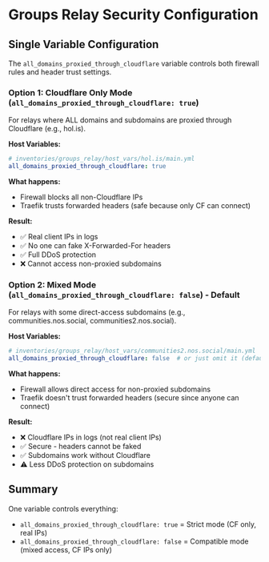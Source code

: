 # Groups Relay Security Configuration

## Single Variable Configuration

The `all_domains_proxied_through_cloudflare` variable controls both firewall rules and header trust settings.

### Option 1: Cloudflare Only Mode (`all_domains_proxied_through_cloudflare: true`)
For relays where ALL domains and subdomains are proxied through Cloudflare (e.g., hol.is).

**Host Variables:**
```yaml
# inventories/groups_relay/host_vars/hol.is/main.yml
all_domains_proxied_through_cloudflare: true
```

**What happens:**
- Firewall blocks all non-Cloudflare IPs
- Traefik trusts forwarded headers (safe because only CF can connect)

**Result:**
- ✅ Real client IPs in logs
- ✅ No one can fake X-Forwarded-For headers
- ✅ Full DDoS protection
- ❌ Cannot access non-proxied subdomains

### Option 2: Mixed Mode (`all_domains_proxied_through_cloudflare: false`) - Default
For relays with some direct-access subdomains (e.g., communities.nos.social, communities2.nos.social).

**Host Variables:**
```yaml
# inventories/groups_relay/host_vars/communities2.nos.social/main.yml
all_domains_proxied_through_cloudflare: false  # or just omit it (default)
```

**What happens:**
- Firewall allows direct access for non-proxied subdomains
- Traefik doesn't trust forwarded headers (secure since anyone can connect)

**Result:**
- ❌ Cloudflare IPs in logs (not real client IPs)
- ✅ Secure - headers cannot be faked
- ✅ Subdomains work without Cloudflare
- ⚠️  Less DDoS protection on subdomains

## Summary

One variable controls everything:
- `all_domains_proxied_through_cloudflare: true` = Strict mode (CF only, real IPs)
- `all_domains_proxied_through_cloudflare: false` = Compatible mode (mixed access, CF IPs only)